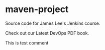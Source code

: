 # maven-project
Source code for James Lee's Jenkins course.

Check out our Latest DevOps PDF book.

This is test comment
